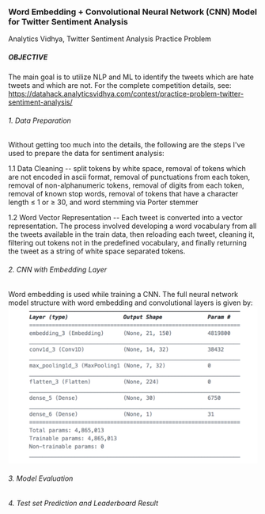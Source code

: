 ### Word Embedding + Convolutional Neural Network (CNN) Model for Twitter Sentiment Analysis
Analytics Vidhya, Twitter Sentiment Analysis Practice Problem  

##### OBJECTIVE
The main goal is to utilize NLP and ML to identify the tweets which are hate tweets and which are not. For the complete competition details, see: https://datahack.analyticsvidhya.com/contest/practice-problem-twitter-sentiment-analysis/

###### 1. Data Preparation
Without getting too much into the details, the following are the steps I've used to prepare the data for sentiment analysis:

  1.1 Data Cleaning -- split tokens by white space, removal of tokens which are not encoded in ascii format, removal of punctuations from each token, removal of non-alphanumeric tokens, removal of digits from each token, removal of known stop words, removal of tokens that have a character length ≤ 1 or ≥  30, and word stemming via Porter stemmer
    
  1.2 Word Vector Representation -- Each tweet is converted into a vector representation. The process involved developing a word vocabulary from all the tweets available in the train data, then reloading each tweet, cleaning it, filtering out tokens not in the predefined vocabulary, and finally returning the tweet as a string of white space separated tokens.

###### 2. CNN with Embedding Layer
Word embedding is used while training a CNN. The full neural network model structure with word embedding and convolutional
layers is given by:
![alt text](https://github.com/BBalajadia/AVDatahack_TwitterSentimentAnalysis/blob/master/Data/nnmodel.png)

###### 3. Model Evaluation

###### 4. Test set Prediction and Leaderboard Result
